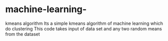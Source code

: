 # machine-learning-
kmeans algorithm 
Its a simple kmeans algorithm of machine learning which do clustering 
This code takes input of data set and any two random means from the dataset
